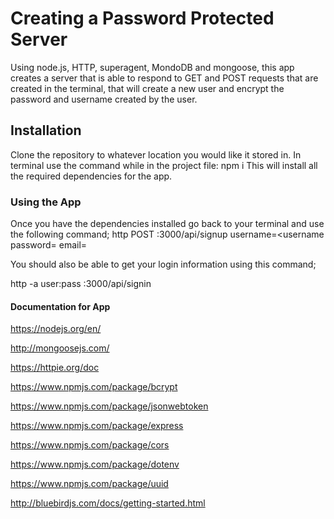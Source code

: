 
# Creating a Password Protected Server
Using node.js, HTTP, superagent, MondoDB and mongoose, this app creates a server that is able to respond to GET and POST requests that are created in the terminal, that will create a new user and encrypt the password and username created by the user.


## Installation
Clone the repository to whatever location you would like it stored in.
In terminal use the command while in the project file:
npm i
This will install all the required dependencies for the app.

### Using the App
Once you have the dependencies installed go back to your terminal and use the following command;
http POST :3000/api/signup username=<username password=<password> email=<user-email>

You should also be able to get your login information using this command;

http -a user:pass :3000/api/signin

#### Documentation for App
https://nodejs.org/en/

http://mongoosejs.com/

https://httpie.org/doc

https://www.npmjs.com/package/bcrypt

https://www.npmjs.com/package/jsonwebtoken

https://www.npmjs.com/package/express

https://www.npmjs.com/package/cors

https://www.npmjs.com/package/dotenv

https://www.npmjs.com/package/uuid

http://bluebirdjs.com/docs/getting-started.html
